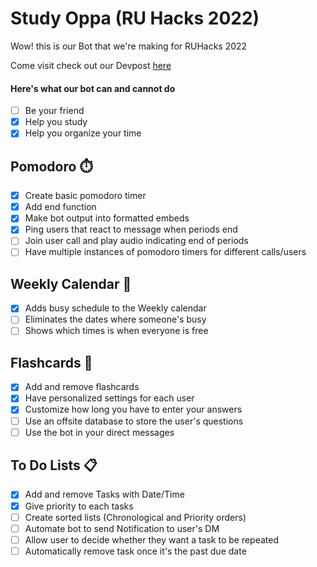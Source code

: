 # Study Oppa (RU Hacks 2022)
<p> Wow! this is our Bot that we're making for RUHacks 2022 </p>
<p> Come visit check out our Devpost <a href="https://devpost.com/software/study-oppa">here</a></p>

#### Here's what our bot can and cannot do

- [ ] Be your friend
- [x] Help you study
- [x] Help you organize your time

## Pomodoro :stopwatch:
- [x] Create basic pomodoro timer
- [x] Add end function
- [x] Make bot output into formatted embeds
- [x] Ping users that react to message when periods end
- [ ] Join user call and play audio indicating end of periods
- [ ] Have multiple instances of pomodoro timers for different calls/users

## Weekly Calendar :date:
- [x] Adds busy schedule to the Weekly calendar
- [ ] Eliminates the dates where someone's busy
- [ ] Shows which times is when everyone is free

## Flashcards :memo:
- [x] Add and remove flashcards
- [x] Have personalized settings for each user
- [x] Customize how long you have to enter your answers
- [ ] Use an offsite database to store the user's questions
- [ ] Use the bot in your direct messages

## To Do Lists :clipboard:
- [x] Add and remove Tasks with Date/Time
- [x] Give priority to each tasks
- [ ] Create sorted lists (Chronological and Priority orders)
- [ ] Automate bot to send Notification to user's DM
- [ ] Allow user to decide whether they want a task to be repeated
- [ ] Automatically remove task once it's the past due date
